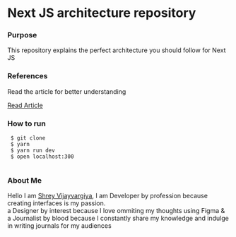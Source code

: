 <h1>Next JS architecture repository</h1>

<h3>Purpose</h3>
<p>This repository explains the perfect architecture you should follow for Next JS </p>



<h3>References</h3>
<p>Read the article for better understanding</p>
<a href=" https://shreyvijayvargiya26.medium.com/building-solid-next-js-architecture-a8c6702dc67d?source=follow_footer---------0----------------------------">Read Article</a>
  
 <h3>How to run</h3>
 
 ```
  $ git clone
  $ yarn
  $ yarn run dev
  $ open localhost:300
  
 ```

<h3>About Me</h3>
<p>Hello I am <a href="https://shreyvijayvargiya26.medium.com/">Shrey Vijayvargiya</a>, I am Developer by profession because creating interfaces is my passion. 
  <br /> a Designer by interest because I love ommiting my thoughts using Figma & <br />a Journalist by blood because I constantly share my knowledge and indulge in writing journals for my audiences</p>
